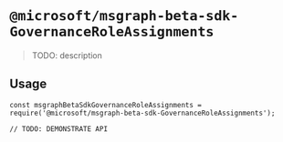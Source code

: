 # `@microsoft/msgraph-beta-sdk-GovernanceRoleAssignments`

> TODO: description

## Usage

```
const msgraphBetaSdkGovernanceRoleAssignments = require('@microsoft/msgraph-beta-sdk-GovernanceRoleAssignments');

// TODO: DEMONSTRATE API
```
